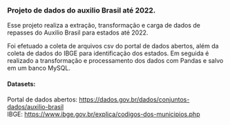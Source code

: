 ### Projeto de dados do auxilio Brasil até 2022.

Esse projeto realiza a extração, transformação e carga de dados de repasses do Auxilio Brasil para estados até 2022. 

Foi efetuado a coleta de arquivos csv do portal de dados abertos, além da coleta de dados do IBGE para identificação dos estados. Em seguida é realizado a transformação e processamento dos dados com Pandas e salvo em um banco MySQL.

#### Datasets:

Portal de dados abertos: https://dados.gov.br/dados/conjuntos-dados/auxilio-brasil  
IBGE: https://www.ibge.gov.br/explica/codigos-dos-municipios.php